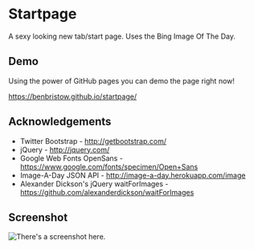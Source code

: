 Startpage
=========

A sexy looking new tab/start page. Uses the Bing Image Of The Day.

Demo
------
Using the power of GitHub pages you can demo the page right now!

https://benbristow.github.io/startpage/

Acknowledgements
----------
* Twitter Bootstrap - http://getbootstrap.com/
* jQuery - http://jquery.com/
* Google Web Fonts OpenSans - https://www.google.com/fonts/specimen/Open+Sans
* Image-A-Day JSON API - http://image-a-day.herokuapp.com/image
* Alexander Dickson's jQuery waitForImages - https://github.com/alexanderdickson/waitForImages

Screenshot
---------------

![There's a screenshot here.](http://i.imgur.com/cYHJb80.jpg)
